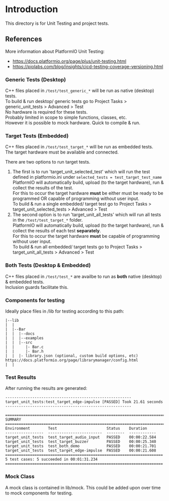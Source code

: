 # Introduction
This directory is for Unit Testing and project tests.

## References
More information about PlatformIO Unit Testing:
- https://docs.platformio.org/page/plus/unit-testing.html
- https://piolabs.com/blog/insights/cicd-testing-coverage-versioning.html

### Generic Tests (Desktop)
C++ files placed in ```/test/test_generic_*``` will be run as native (desktop) tests.\
To build & run desktop/ generic tests go to Project Tasks > generic_unit_tests > Advanced > Test\
No hardware is required for these tests.\
Probably limited in scope to simple functions, classes, etc.\
However it is possible to mock hardware. Quick to compile & run.

### Target Tests (Embedded)
C++ files placed in ```/test/test_target_*``` will be run as embedded tests.\
The target hardware must be available and connected.

There are two options to run target tests.
1. The first is to run 'target_unit_selected_test' which will run the test defined in platformio.ini under ```selected_tests = test_target_test_name```\
PlatformIO will automatically build, upload (to the target hardware), run & collect the results of the test.\
For this to occur the target hardware **must** be either must be ready to be programmed OR capable of programming without user input.\
To build & run a single embedded/ target test go to Project Tasks > target_unit_selected_tests > Advanced > Test
2. The second option is to run 'target_unit_all_tests' which will run all tests in the ```/test/test_target_*``` folder.\
PlatformIO will automatically build, upload (to the target hardware), run & collect the results of each test **separately**.\
For this to occur the target hardware **must** be capable of programming without user input.\
To build & run all embedded/ target tests go to Project Tasks > target_unit_all_tests > Advanced > Test

### Both Tests (Desktop & Embedded)
C++ files placed in ```/test/test_*``` are availbe to run as **both** native (desktop) & embedded tests.\
Inclusion guards facilitate this.

### Components for testing
Ideally place files in /lib for testing according to this path:

```
|--lib
|  |
|  |--Bar
|  |  |--docs
|  |  |--examples
|  |  |--src
|  |     |- Bar.c
|  |     |- Bar.h
|  |  |- library.json (optional, custom build options, etc) https://docs.platformio.org/page/librarymanager/config.html
|  |
```
### Test Results
After running the results are generated:
```
-------------------------------------------------------- target_unit_tests:test_target_edge-impulse [PASSED] Took 21.61 seconds --------------------------------------------------------

======================================================================================= SUMMARY =======================================================================================
Environment        Test                      Status    Duration
-----------------  ------------------------  --------  ------------
target_unit_tests  test_target_audio_input   PASSED    00:00:22.584
target_unit_tests  test_target_buzzer        PASSED    00:00:25.340
target_unit_tests  test_both_demo            PASSED    00:00:21.701
target_unit_tests  test_target_edge-impulse  PASSED    00:00:21.608
====================================================================== 5 test cases: 5 succeeded in 00:01:31.234 ======================================================================
 ```


 ### Mock Class
 A mock class is contained in lib/mock. This could be added upon over time to mock components for testing.